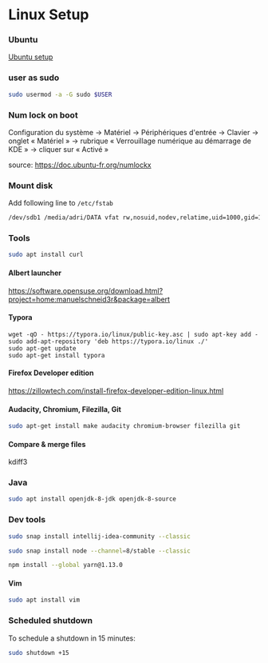 # Linux Setup

### Ubuntu
[Ubuntu setup](./Ubuntu.md)

### user as sudo
```bash
sudo usermod -a -G sudo $USER
```


### Num lock on boot
Configuration du système → Matériel → Périphériques d'entrée → Clavier → onglet « Matériel » → rubrique « Verrouillage numérique au démarrage de KDE » → cliquer sur « Activé »

source: https://doc.ubuntu-fr.org/numlockx

### Mount disk
Add following line to `/etc/fstab`

```bash
/dev/sdb1 /media/adri/DATA vfat rw,nosuid,nodev,relatime,uid=1000,gid=1000,fmask=0022,dmask=0022,codepage=437,iocharset=iso8859-1,shortname=mixed
```

### Tools
```bash
sudo apt install curl
```
#### Albert launcher
https://software.opensuse.org/download.html?project=home:manuelschneid3r&package=albert

#### Typora
```
wget -qO - https://typora.io/linux/public-key.asc | sudo apt-key add -
sudo add-apt-repository 'deb https://typora.io/linux ./'
sudo apt-get update
sudo apt-get install typora
```

#### Firefox Developer edition
https://zillowtech.com/install-firefox-developer-edition-linux.html

#### Audacity, Chromium, Filezilla, Git
```bash
sudo apt-get install make audacity chromium-browser filezilla git 
```

#### Compare & merge files
kdiff3


### Java
```bash
sudo apt install openjdk-8-jdk openjdk-8-source
```

### Dev tools
```bash
sudo snap install intellij-idea-community --classic

sudo snap install node --channel=8/stable --classic

npm install --global yarn@1.13.0
```

#### Vim
```bash
sudo apt install vim
```

### Scheduled shutdown
To schedule a shutdown in 15 minutes:
```bash
sudo shutdown +15
```
